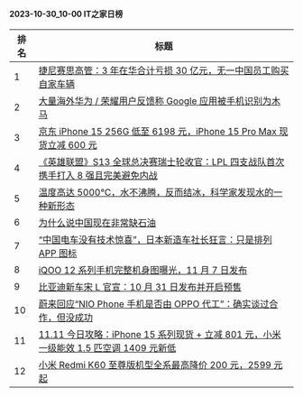 #### 2023-10-30_10-00  IT之家日榜

| 排名 | 标题|
| --- | ---|
| 1 | [捷尼赛思高管：3 年在华合计亏损 30 亿元，无一中国员工购买自家车辆](https://www.ithome.com/0/728/349.htm) |
| 2 | [大量海外华为 / 荣耀用户反馈称 Google 应用被手机识别为木马](https://www.ithome.com/0/728/431.htm) |
| 3 | [京东 iPhone 15 256G 低至 6198 元，iPhone 15 Pro Max 现货立减 600 元](https://www.ithome.com/0/728/380.htm) |
| 4 | [《英雄联盟》S13 全球总决赛瑞士轮收官：LPL 四支战队首次携手打入 8 强且完美避免内战](https://www.ithome.com/0/728/415.htm) |
| 5 | [温度高达 5000℃，水不沸腾，反而结冰，科学家发现水的一种新形态](https://www.ithome.com/0/728/430.htm) |
| 6 | [为什么说中国现在非常缺石油](https://www.ithome.com/0/728/417.htm) |
| 7 | [“中国电车没有技术惊喜”，日本新造车社长狂言：只是排列 APP 图标](https://www.ithome.com/0/728/370.htm) |
| 8 | [iQOO 12 系列手机完整机身图曝光，11 月 7 日发布](https://www.ithome.com/0/728/342.htm) |
| 9 | [比亚迪新车宋 L 官宣：10 月 31 日发布并开启预售](https://www.ithome.com/0/728/353.htm) |
| 10 | [蔚来回应“NIO Phone 手机是否由 OPPO 代工”：确实谈过合作，但没成功](https://www.ithome.com/0/728/407.htm) |
| 11 | [11.11 今日攻略：iPhone 15 系列现货 + 立减 801 元，小米一级能效 1.5 匹空调 1409 元新低](https://www.ithome.com/0/728/418.htm) |
| 12 | [小米 Redmi K60 至尊版机型全系最高降价 200 元，2599 元起](https://www.ithome.com/0/728/372.htm) |
